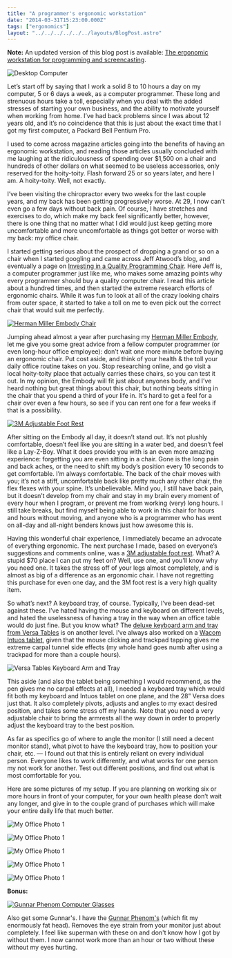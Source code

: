 ```yaml
---
title: "A programmer's ergonomic workstation"
date: "2014-03-31T15:23:00.000Z"
tags: ["ergonomics"]
layout: "../../../../../../layouts/BlogPost.astro"
---
```


**Note:** An updated version of this blog post is available: [The ergonomic workstation for programming and screencasting](/2019/12/28/ergonomic-workstation-programming-screencasting/).

![Desktop Computer](e45743.001.jpeg)

Let’s start off by saying that I work a solid 8 to 10 hours a day on my computer, 5 or 6 days a week, as a computer programmer. These long and strenuous hours take a toll, especially when you deal with the added stresses of starting your own business, and the ability to motivate yourself when working from home. I’ve had back problems since I was about 12 years old, and it’s no coincidence that this is just about the exact time that I got my first computer, a Packard Bell Pentium Pro.

I used to come across magazine articles going into the benefits of having an ergonomic workstation, and reading those articles usually concluded with me laughing at the ridiculousness of spending over $1,500 on a chair and hundreds of other dollars on what seemed to be useless accessories, only reserved for the hoity-toity. Flash forward 25 or so years later, and here I am. A hoity-toity. Well, not exactly.

I’ve been visiting the chiropractor every two weeks for the last couple years, and my back has been getting progressively worse. At 29, I now can’t even go a few days without back pain. Of course, I have stretches and exercises to do, which make my back feel significantly better, however, there is one thing that no matter what I did would just keep getting more uncomfortable and more uncomfortable as things got better or worse with my back: my office chair.

I started getting serious about the prospect of dropping a grand or so on a chair when I started googling and came across Jeff Atwood’s blog, and eventually a page on <a href="http://blog.codinghorror.com/investing-in-a-quality-programming-chair/" target="_blank">Investing in a Quality Programming Chair</a>. Here Jeff is, a computer programmer just like me, who makes some amazing points why every programmer should buy a quality computer chair. I read this article about a hundred times, and then started the extreme research efforts of ergonomic chairs. While it was fun to look at all of the crazy looking chairs from outer space, it started to take a toll on me to even pick out the correct chair that would suit me perfectly.

<a href="https://amzn.to/38pPjz4" target="_blank">![Herman Miller Embody Chair](argosy_hermanmiller_EmbodyChair.png)</a>

Jumping ahead almost a year after purchasing my <a href="https://amzn.to/38pPjz4" target="_blank">Herman Miller Embody</a>, let me give you some great advice from a fellow computer programmer (or even long-hour office employee): don’t wait one more minute before buying an ergonomic chair. Put cost aside, and think of your health & the toll your daily office routine takes on you. Stop researching online, and go visit a local hoity-toity place that actually carries these chairs, so you can test it out. In my opinion, the Embody will fit just about anyones body, and I’ve heard nothing but great things about this chair, but nothing beats sitting in the chair that you spend a third of your life in. It's hard to get a feel for a chair over even a few hours, so see if you can rent one for a few weeks if that is a possibility.

<a href="https://amzn.to/2P8SiEI" target="_blank">![3M Adjustable Foot Rest](41BEoSY2L-L._SY355_.jpg)</a>

After sitting on the Embody all day, it doesn’t stand out. It’s not plushly comfortable, doesn’t feel like you are sitting in a water bed, and doesn’t feel like a Lay-Z-Boy. What it does provide you with is an even more amazing experience: forgetting you are even sitting in a chair. Gone is the long pain and back aches, or the need to shift my body’s position every 10 seconds to get comfortable. I’m always comfortable. The back of the chair moves with you; it’s not a stiff, uncomfortable back like pretty much any other chair, the flex flexes with your spine. It’s unbelievable. Mind you, I still have back pain, but it doesn’t develop from my chair and stay in my brain every moment of every hour when I program, or prevent me from working (very) long hours. I still take breaks, but find myself being able to work in this chair for hours and hours without moving, and anyone who is a programmer who has went on all-day and all-night benders knows just how awesome this is.

Having this wonderful chair experience, I immediately became an advocate of everything ergonomic. The next purchase I made, based on everyone’s suggestions and comments online, was a <a href="https://amzn.to/2P8SiEI" target="_blank">3M adjustable foot rest</a>. What? A stupid $70 place I can put my feet on? Well, use one, and you’ll know why you need one. It takes the stress off of your legs almost completely, and is almost as big of a difference as an ergonomic chair. I have not regretting this purchase for even one day, and the 3M foot rest is a very high quality item.

So what’s next? A keyboard tray, of course. Typically, I’ve been dead-set against these. I’ve hated having the mouse and keyboard on different levels, and hated the uselessness of having a tray in the way when an office table would do just fine. But you know what? The <a href="http://www.versatables.com/products/deluxe-keyboard-arm-and-tray/" target="_blank">deluxe keyboard arm and tray from Versa Tables</a> is on another level. I’ve always also worked on a <a href="https://amzn.to/356iHbO" target="_blank">Wacom Intuos tablet</a>, given that the mouse clicking and trackpad tapping gives me extreme carpal tunnel side effects (my whole hand goes numb after using a trackpad for more than a couple hours).

![Versa Tables Keyboard Arm and Tray](normal_DSC_3617_580x435.jpg)

This aside (and also the tablet being something I would recommend, as the pen gives me no carpal effects at all), I needed a keyboard tray which would fit both my keyboard and Intuos tablet on one plane, and the 28” Versa does just that. It also completely pivots, adjusts and angles to my exact desired position, and takes some stress off my hands. Note that you need a very adjustable chair to bring the armrests all the way down in order to properly adjust the keyboard tray to the best position.

As far as specifics go of where to angle the monitor (I still need a decent monitor stand), what pivot to have the keyboard tray, how to position your chair, etc. — I found out that this is entirely reliant on every individual person. Everyone likes to work differently, and what works for one person my not work for another. Test out different positions, and find out what is most comfortable for you.

Here are some pictures of my setup. If you are planning on working six or more hours in front of your computer, for your own health please don’t wait any longer, and give in to the couple grand of purchases which will make your entire daily life that much better.

![My Office Photo 1](IMG_1142.jpg)

![My Office Photo 1](IMG_1141.jpg)

![My Office Photo 1](IMG_1151.jpg)

![My Office Photo 1](IMG_1137.jpg)

![My Office Photo 1](IMG_1138.jpg)

**Bonus:**

<a href="https://amzn.to/2LGfUye" target="_blank">![Gunnar Phenom Computer Glasses](ST002-C001_onyx_l.jpg)</a>

Also get some Gunnar's. I have the <a href="https://amzn.to/2LGfUye" target="_blank">Gunnar Phenom's</a> (which fit my enormously fat head). Removes the eye strain from your monitor just about completely. I feel like superman with these on and don't know how I got by without them. I now cannot work more than an hour or two without these without my eyes hurting.
